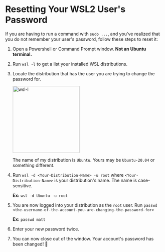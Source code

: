 # Resetting Your WSL2 User's Password

If you are having to run a command with `sudo ...`, and you've realized that you do not remember your user's password, follow these steps to reset it:

1. Open a Powershell or Command Prompt window. **Not an Ubuntu terminal.**

2. Run `wsl -l` to get a list your installed WSL distributions.

3. Locate the distribution that has the user you are trying to change the password for.

    <img width="213" alt="wsl-l" src="https://user-images.githubusercontent.com/99351305/167859579-4d612da3-3afa-4cad-b337-e2cc418b9ef2.PNG">

    The name of my distribution is `Ubuntu`. Yours may be `Ubuntu-20.04` or something different.

4. Run `wsl -d <Your-Distribution-Name> -u root` where `<Your-Distribution-Name>` is your distribution's name. The name is case-sensitive.

    **Ex:** `wsl -d Ubuntu -u root`

5. You are now logged into your distribution as the `root` user. Run `passwd <the-username-of-the-account-you-are-changing-the-password-for>`

    **Ex:** `passwd matt`

6. Enter your new password twice.

7. You can now close out of the window. Your account's password has been changed! 🎉
